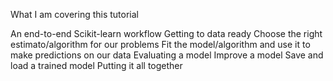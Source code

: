 What I am covering this tutorial

An end-to-end Scikit-learn workflow
Getting to data ready
Choose the right estimato/algorithm for our problems
Fit the model/algorithm and use it to make predictions on our data
Evaluating a model
Improve a model
Save and load a trained model
Putting it all together
